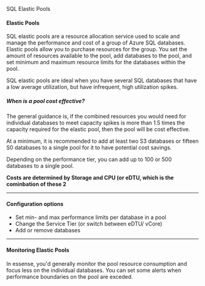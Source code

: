 SQL Elastic Pools

#### Elastic Pools
SQL elastic pools are a resource allocation service used to scale and manage the performance and cost of a group of Azure SQL databases. Elastic pools allow you to purchase resources for the group. You set the amount of resources available to the pool, add databases to the pool, and set minimum and maximum resource limits for the databases within the pool.

SQL elastic pools are ideal when you have several SQL databases that have a low average utilization, but have infrequent, high utilization spikes. 

##### When is a pool cost effective?
The general guidance is, if the combined resources you would need for individual databases to meet capacity spikes is more than 1.5 times the capacity required for the elastic pool, then the pool will be cost effective.

At a minimum, it is recommended to add at least two S3 databases or fifteen S0 databases to a single pool for it to have potential cost savings.

Depending on the performance tier, you can add up to 100 or 500 databases to a single pool.

**Costs are determined by Storage and CPU (or eDTU, which is the cominbation of these 2**



***
#### Configuration options

- Set min- and max performance limits per database in a pool
- Change the Service Tier (or switch between eDTU/ vCore)
- Add or remove databases

***
#### Monitoring Elastic Pools
In essense, you'd generally monitor the pool resource consumption and focus less on the individual databases. You can set some alerts when performance boundaries on the pool are exceded. 




